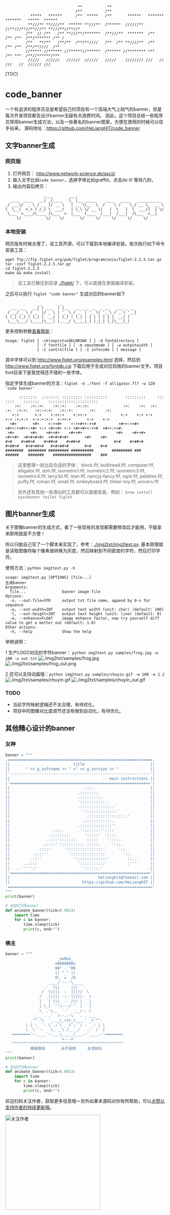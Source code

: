 ```
                                **           **                                                
                               /**          /**                                                
           *****   ******      /**  *****   /**       ******   *******  *******   *****  ******
          **///** **////**  ****** **///**  /******  //////** //**///**//**///** **///**//**//*
         /**  // /**   /** **///**/*******  /**///**  *******  /**  /** /**  /**/******* /** / 
         /**   **/**   /**/**  /**/**////   /**  /** **////**  /**  /** /**  /**/**////  /**   
         //***** //****** //******//******  /****** //******** ***  /** ***  /**//******/***   
          /////   //////   //////  //////   /////    //////// ///   // ///   //  ////// ///    
```

[TOC]

# code_banner
一个有追求的程序员总是希望自己的项目有一个高端大气上档气的banner，但是每次开发项目都去设计banner无疑有点浪费时间。
因此，这个项目总结一些程序员常用banner生成方法，以及一些著名的banner图案，方便在使用的时候可以信手拈来。
源码地址：https://github.com/HeLiangHIT/code_banner

## 文字banner生成
### 网页版
1. 打开网页： http://www.network-science.de/ascii/
2. 输入文字比如`code banner`，选择字体比如graffiti，点击do it! 等待几秒。
3. 输出内容后拷贝：
```
                 .___       ___.                                      
  ____  ____   __| _/____   \_ |__ _____    ____   ____   ___________ 
_/ ___\/  _ \ / __ |/ __ \   | __ \\__  \  /    \ /    \_/ __ \_  __ \
\  \__(  <_> ) /_/ \  ___/   | \_\ \/ __ \|   |  \   |  \  ___/|  | \/
 \___  >____/\____ |\___  >  |___  (____  /___|  /___|  /\___  >__|   
     \/           \/    \/       \/     \/     \/     \/     \/       

```

### 本地安装
网页版有时候太慢了，该工具开源，可以下载到本地编译安装。依次执行如下命令安装工具：
```shell
wget ftp://ftp.figlet.org/pub/figlet/program/unix/figlet-2.2.5.tar.gz
tar -zxvf figlet-2.2.5.tar.gz
cd figlet-2.2.5
make && make install
```
> 该工具已解压到目录 [./figlet/](./figlet/) 下，可以直接在里面编译安装。

之后可以执行 `figlet "code banner"` 生成对应的banner如下
```
               _        _
  ___ ___   __| | ___  | |__   __ _ _ __  _ __   ___ _ __
 / __/ _ \ / _` |/ _ \ | '_ \ / _` | '_ \| '_ \ / _ \ '__|
| (_| (_) | (_| |  __/ | |_) | (_| | | | | | | |  __/ |
 \___\___/ \__,_|\___| |_.__/ \__,_|_| |_|_| |_|\___|_|
```

更多控制参数[查看帮助](http://www.figlet.org/)：
```
Usage: figlet [ -cklnoprstvxDELNRSWX ] [ -d fontdirectory ]
              [ -f fontfile ] [ -m smushmode ] [ -w outputwidth ]
              [ -C controlfile ] [ -I infocode ] [ message ]
```
其中字体可以到 http://www.figlet.org/examples.html 选择，然后到 http://www.figlet.org/fontdb.cgi 下载后用于生成对应风格的banner文字。项目font目录下是我觉得还不错的一些字体。

指定字体生成banner的方法：`figlet -d ./font -f alligator.flf -w 120 'code banner'`
```
      ::::::::  :::::::: ::::::::: ::::::::::        :::::::::     :::    ::::    :::::::    ::::::::::::::::::::::
    :+:    :+::+:    :+::+:    :+::+:               :+:    :+:  :+: :+:  :+:+:   :+::+:+:   :+::+:       :+:    :+:
   +:+       +:+    +:++:+    +:++:+               +:+    +:+ +:+   +:+ :+:+:+  +:+:+:+:+  +:++:+       +:+    +:+
  +#+       +#+    +:++#+    +:++#++:++#          +#++:++#+ +#++:++#++:+#+ +:+ +#++#+ +:+ +#++#++:++#  +#++:++#:
 +#+       +#+    +#++#+    +#++#+               +#+    +#++#+     +#++#+  +#+#+#+#+  +#+#+#+#+       +#+    +#+
#+#    #+##+#    #+##+#    #+##+#               #+#    #+##+#     #+##+#   #+#+##+#   #+#+##+#       #+#    #+#
########  ######## ######### ##########        ######### ###     ######    #######    #################    ###
```
> 这里整理一些比较合适的字体： block.flf, bulbhead.flf, computer.flf, alligator.flf, doh.flf, isometric1.flf, isometric2.flf, isometric3.flf, isometric4.flf, larry3d.flf, lean.flf, nancyj-fancy.flf, ogre.flf, pebbles.flf, puffy.flf, roman.flf, small.flf, smkeyboard.flf, tinker-toy.flf, univers.flf

> 另外还有其他一些类似的工具都可以直接安装，例如： `brew install sysvbanner toilet figlet`


## 图片banner生成
关于图像banner的生成方式，看了一些现有的发现都需要修改后才能用，不能拿来即用就是不方便！

所以只能自己写了一个脚本来实现了，参考：[./img2txt/img2text.py](./img2txt/img2text.py). 基本原理就是读取图像将每个像素值转换为灰度，然后映射到不同密度的字符，然后打印字符。

使用方法：`python img2text.py -h`
```
usage: img2text.py [OPTIONS] [file...]
生成banner
Arguments:
  file...                banner image file
Options:
  -o, --out-file=STR     output txt file name, append by 0-n for sequence
  -w, --out-width=INT    output text width (unit: char) (default: 100)
  -l, --out-height=INT   output text height (unit: line) (default: 0)
  -e, --enhance=FLOAT    image enhance factor, now try yourself diff value to get a better out (default: 1.0)
Other actions:
  -h, --help             Show the help
```

举例说明：

1 生产LOGO对应的字符banner： `python img2text.py samples/frog.jpg -w 100 -o out.txt`
![./img2txt/samples/frog.jpg](./img2txt/samples/frog.jpg)  ![./img2txt/samples/frog_out.png](./img2txt/samples/frog_out.png)

<!-- 2. 还可以支持动画哦：`python img2text.py samples/sexy.gif -w 100 -e 4`

![./img2txt/samples/sexy.gif](./img2txt/samples/sexy.gif)
![./img2txt/samples/sexy_out.gif](./img2txt/samples/sexy_out.gif)
> 百度随便找了一张动态图，貌似有点不正经。 -->

2 还可以支持动画哦：`python img2text.py samples/chuyin.gif -w 100 -e 1.2`
![./img2txt/samples/chuyin.gif](./img2txt/samples/chuyin.gif)  ![./img2txt/samples/chuyin_out.gif](./img2txt/samples/chuyin_out.gif) 


### TODO
+ 当前字符映射逻辑还不太合理，有待优化。
+ 项目中的图像对比度调节还没有做到自动化，有待优化。

## 其他精心设计的banner
### 女神
```py
banner = """
.================================================================.
||                            title                             ||
||       " << g_softname << " v" << g_version << "              ||
|'--------------------------------------------------------------'|
||                                         -- main instructions ||
|'=============================================================='|
||                                .::::.                        ||
||                              .::::::::.                      ||
||                              :::::::::::                     ||
||                              ':::::::::::..                  ||
||                              .:::::::::::::::'               ||
||                                '::::::::::::::.`             ||
||                                  .::::::::::::::::.'         ||
||                                .::::::::::::..               ||
||                              .::::::::::::::''               ||
||                   .:::.       '::::::::''::::                ||
||                 .::::::::.      ':::::'  '::::               ||
||                .::::':::::::.    :::::    '::::.             ||
||              .:::::' ':::::::::. :::::.     ':::.            ||
||            .:::::'     ':::::::::.::::::.      '::.          ||
||          .::::''         ':::::::::::::::'       '::.        ||
||         .::''              '::::::::::::::'        ::..      ||
||      ..::::                  ':::::::::::'         :'''`     ||
||   ..''''':'                    '::::::.'                     ||
|'=============================================================='|
||                                       helianghit@foxmail.com ||
||                                https://github.com/HeLiangHIT ||
'================================================================'
"""
print(banner)

# 动态打印banner
def animate_banner(tick=0.001):
    import time
    for c in banner:
        time.sleep(tick)
        print(c, end="")
```

### 佛主
```py
banner = """
                       _ooOoo_                        
                      o8888888o                       
                      88" . "88                       
                      (| ^_^ |)                       
                      O\  =  /O                       
                   ____/`---'\____                    
                 .'  \\|     |//  `.                  
                /  \\|||  :  |||//  \                 
               /  _||||| -:- |||||-  \                
               |   | \\\  -  /// |   |                
               | \_|  ''\---/''  |   |                
               \  .-\__  `-`  ___/-. /                
             ___`. .'  /--.--\  `. . ___              
           ."" '<  `.___\_<|>_/___.'  >'"".           
         | | :  `- \`.;`\ _ /`;.`/ - ` : | |          
         \  \ `-.   \_ __\ /__ _/   .-` /  /          
   ========`-.____`-.___\_____/___.-`____.-'========  
                        `=---='                       
   ^^^^^^^^^^^^^^^^^^^^^^^^^^^^^^^^^^^^^^^^^^^^^^^^^
           佛祖保佑       永不宕机     永无BUG           
"""
print(banner)

# 动态打印banner
def animate_banner(tick=0.001):
    import time
    for c in banner:
        time.sleep(tick)
        print(c, end="")
```




欢迎扫码关注作者，获取更多信息哦～另外如果本源码对你有所帮助，可以[点赞以支持作者的持续更新哦](./URgood.jpg)。

<img src="./owner.jpg" width = "300" height = "300" alt="关注作者" align=center />






